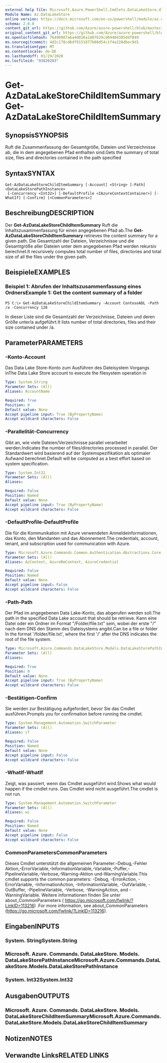 ```yaml
---
external help file: Microsoft.Azure.PowerShell.Cmdlets.DataLakeStore.dll-Help.xml
Module Name: Az.DataLakeStore
online version: https://docs.microsoft.com/en-us/powershell/module/az.datalakestore/get-azdatalakestorechilditemsummary
schema: 2.0.0
content_git_url: https://github.com/Azure/azure-powershell/blob/master/src/DataLakeStore/DataLakeStore/help/Get-AzDataLakeStoreChildItemSummary.md
original_content_git_url: https://github.com/Azure/azure-powershell/blob/master/src/DataLakeStore/DataLakeStore/help/Get-AzDataLakeStoreChildItemSummary.md
ms.openlocfilehash: 76490987a6a4d016a1d07b29cd69484305ddf849
ms.sourcegitcommit: 4d2c178cd6df9151877b08d54c1f4a228dbec9d1
ms.translationtype: MT
ms.contentlocale: de-DE
ms.lasthandoff: 01/29/2020
ms.locfileid: "93820203"
---
```

# <span data-ttu-id="c298f-101">Get-AzDataLakeStoreChildItemSummary</span><span class="sxs-lookup"><span data-stu-id="c298f-101">Get-AzDataLakeStoreChildItemSummary</span></span>

## <span data-ttu-id="c298f-102">Synopsis</span><span class="sxs-lookup"><span data-stu-id="c298f-102">SYNOPSIS</span></span>
<span data-ttu-id="c298f-103">Ruft die Zusammenfassung der Gesamtgröße, Dateien und Verzeichnisse ab, die in dem angegebenen Pfad enthalten sind.</span><span class="sxs-lookup"><span data-stu-id="c298f-103">Gets the summary of total size, files and directories contained in the path specified</span></span>

## <span data-ttu-id="c298f-104">Syntax</span><span class="sxs-lookup"><span data-stu-id="c298f-104">SYNTAX</span></span>

```
Get-AzDataLakeStoreChildItemSummary [-Account] <String> [-Path] <DataLakeStorePathInstance>
 [-Concurrency <Int32>] [-DefaultProfile <IAzureContextContainer>] [-WhatIf] [-Confirm] [<CommonParameters>]
```

## <span data-ttu-id="c298f-105">Beschreibung</span><span class="sxs-lookup"><span data-stu-id="c298f-105">DESCRIPTION</span></span>
<span data-ttu-id="c298f-106">Der **Get-AzDataLakeStoreChildItemSummary** Ruft die Inhaltszusammenfassung für einen angegebenen Pfad ab.</span><span class="sxs-lookup"><span data-stu-id="c298f-106">The **Get-AzDataLakeStoreChildItemSummary** retrieves the content summary for a given path.</span></span> <span data-ttu-id="c298f-107">Die Gesamtzahl der Dateien, Verzeichnisse und die Gesamtgröße aller Dateien unter dem angegebenen Pfad werden rekursiv berechnet.</span><span class="sxs-lookup"><span data-stu-id="c298f-107">It recursively computes total number of files, directories and total size of all the files under the given path.</span></span>

## <span data-ttu-id="c298f-108">Beispiele</span><span class="sxs-lookup"><span data-stu-id="c298f-108">EXAMPLES</span></span>

### <span data-ttu-id="c298f-109">Beispiel 1: Abrufen der Inhaltszusammenfassung eines Ordners</span><span class="sxs-lookup"><span data-stu-id="c298f-109">Example 1: Get the content summary of a folder</span></span>
```
PS C:\> Get-AzDataLakeStoreChildItemSummary -Account ContosoADL -Path /a -Concurrency 128
```

<span data-ttu-id="c298f-110">In dieser Liste sind die Gesamtzahl der Verzeichnisse, Dateien und deren Größe unter/a aufgeführt.</span><span class="sxs-lookup"><span data-stu-id="c298f-110">It lists number of total directories, files and their size contained under /a.</span></span>

## <span data-ttu-id="c298f-111">Parameter</span><span class="sxs-lookup"><span data-stu-id="c298f-111">PARAMETERS</span></span>

### <span data-ttu-id="c298f-112">-Konto</span><span class="sxs-lookup"><span data-stu-id="c298f-112">-Account</span></span>
<span data-ttu-id="c298f-113">Das Data Lake Store-Konto zum Ausführen des Dateisystem Vorgangs in</span><span class="sxs-lookup"><span data-stu-id="c298f-113">The Data Lake Store account to execute the filesystem operation in</span></span>

```yaml
Type: System.String
Parameter Sets: (All)
Aliases: AccountName

Required: True
Position: 0
Default value: None
Accept pipeline input: True (ByPropertyName)
Accept wildcard characters: False
```

### <span data-ttu-id="c298f-114">-Parallelität</span><span class="sxs-lookup"><span data-stu-id="c298f-114">-Concurrency</span></span>
<span data-ttu-id="c298f-115">Gibt an, wie viele Dateien/Verzeichnisse parallel verarbeitet werden.</span><span class="sxs-lookup"><span data-stu-id="c298f-115">Indicates the number of files/directories processed in parallel.</span></span>
<span data-ttu-id="c298f-116">Der Standardwert wird basierend auf der Systemspezifikation als optimaler Aufwand berechnet.</span><span class="sxs-lookup"><span data-stu-id="c298f-116">Default will be computed as a best effort based on system specification.</span></span>

```yaml
Type: System.Int32
Parameter Sets: (All)
Aliases:

Required: False
Position: Named
Default value: None
Accept pipeline input: True (ByPropertyName)
Accept wildcard characters: False
```

### <span data-ttu-id="c298f-117">-DefaultProfile</span><span class="sxs-lookup"><span data-stu-id="c298f-117">-DefaultProfile</span></span>
<span data-ttu-id="c298f-118">Die für die Kommunikation mit Azure verwendeten Anmeldeinformationen, das Konto, den Mandanten und das Abonnement.</span><span class="sxs-lookup"><span data-stu-id="c298f-118">The credentials, account, tenant, and subscription used for communication with Azure.</span></span>

```yaml
Type: Microsoft.Azure.Commands.Common.Authentication.Abstractions.Core.IAzureContextContainer
Parameter Sets: (All)
Aliases: AzContext, AzureRmContext, AzureCredential

Required: False
Position: Named
Default value: None
Accept pipeline input: False
Accept wildcard characters: False
```

### <span data-ttu-id="c298f-119">-Path</span><span class="sxs-lookup"><span data-stu-id="c298f-119">-Path</span></span>
<span data-ttu-id="c298f-120">Der Pfad im angegebenen Data Lake-Konto, das abgerufen werden soll.</span><span class="sxs-lookup"><span data-stu-id="c298f-120">The path in the specified Data Lake account that should be retrieve.</span></span>
<span data-ttu-id="c298f-121">Kann eine Datei oder ein Ordner im Format "/Folder/file.txt" sein, wobei der erste "/" nach dem DNS den Stamm des Dateisystems angibt.</span><span class="sxs-lookup"><span data-stu-id="c298f-121">Can be a file or folder In the format '/folder/file.txt', where the first '/' after the DNS indicates the root of the file system.</span></span>

```yaml
Type: Microsoft.Azure.Commands.DataLakeStore.Models.DataLakeStorePathInstance
Parameter Sets: (All)
Aliases:

Required: True
Position: 0
Default value: None
Accept pipeline input: True (ByPropertyName)
Accept wildcard characters: False
```

### <span data-ttu-id="c298f-122">-Bestätigen</span><span class="sxs-lookup"><span data-stu-id="c298f-122">-Confirm</span></span>
<span data-ttu-id="c298f-123">Sie werden zur Bestätigung aufgefordert, bevor Sie das Cmdlet ausführen.</span><span class="sxs-lookup"><span data-stu-id="c298f-123">Prompts you for confirmation before running the cmdlet.</span></span>

```yaml
Type: System.Management.Automation.SwitchParameter
Parameter Sets: (All)
Aliases: cf

Required: False
Position: Named
Default value: None
Accept pipeline input: False
Accept wildcard characters: False
```

### <span data-ttu-id="c298f-124">-WhatIf</span><span class="sxs-lookup"><span data-stu-id="c298f-124">-WhatIf</span></span>
<span data-ttu-id="c298f-125">Zeigt, was passiert, wenn das Cmdlet ausgeführt wird.</span><span class="sxs-lookup"><span data-stu-id="c298f-125">Shows what would happen if the cmdlet runs.</span></span>
<span data-ttu-id="c298f-126">Das Cmdlet wird nicht ausgeführt.</span><span class="sxs-lookup"><span data-stu-id="c298f-126">The cmdlet is not run.</span></span>

```yaml
Type: System.Management.Automation.SwitchParameter
Parameter Sets: (All)
Aliases: wi

Required: False
Position: Named
Default value: None
Accept pipeline input: False
Accept wildcard characters: False
```

### <span data-ttu-id="c298f-127">CommonParameters</span><span class="sxs-lookup"><span data-stu-id="c298f-127">CommonParameters</span></span>
<span data-ttu-id="c298f-128">Dieses Cmdlet unterstützt die allgemeinen Parameter:-Debug,-Fehler Aktion,-ErrorVariable,-InformationVariable,-Variable,-Puffer,-PipelineVariable,-Verbose,-Warning-Aktion und-WarningVariable.</span><span class="sxs-lookup"><span data-stu-id="c298f-128">This cmdlet supports the common parameters: -Debug, -ErrorAction, -ErrorVariable, -InformationAction, -InformationVariable, -OutVariable, -OutBuffer, -PipelineVariable, -Verbose, -WarningAction, and -WarningVariable.</span></span> <span data-ttu-id="c298f-129">Weitere Informationen finden Sie unter about_CommonParameters ( https://go.microsoft.com/fwlink/?LinkID=113216) .</span><span class="sxs-lookup"><span data-stu-id="c298f-129">For more information, see about_CommonParameters (https://go.microsoft.com/fwlink/?LinkID=113216).</span></span>

## <span data-ttu-id="c298f-130">Eingaben</span><span class="sxs-lookup"><span data-stu-id="c298f-130">INPUTS</span></span>

### <span data-ttu-id="c298f-131">System. String</span><span class="sxs-lookup"><span data-stu-id="c298f-131">System.String</span></span>

### <span data-ttu-id="c298f-132">Microsoft. Azure. Commands. DataLakeStore. Models. DataLakeStorePathInstance</span><span class="sxs-lookup"><span data-stu-id="c298f-132">Microsoft.Azure.Commands.DataLakeStore.Models.DataLakeStorePathInstance</span></span>

### <span data-ttu-id="c298f-133">System. Int32</span><span class="sxs-lookup"><span data-stu-id="c298f-133">System.Int32</span></span>

## <span data-ttu-id="c298f-134">Ausgaben</span><span class="sxs-lookup"><span data-stu-id="c298f-134">OUTPUTS</span></span>

### <span data-ttu-id="c298f-135">Microsoft. Azure. Commands. DataLakeStore. Models. DataLakeStoreChildItemSummary</span><span class="sxs-lookup"><span data-stu-id="c298f-135">Microsoft.Azure.Commands.DataLakeStore.Models.DataLakeStoreChildItemSummary</span></span>

## <span data-ttu-id="c298f-136">Notizen</span><span class="sxs-lookup"><span data-stu-id="c298f-136">NOTES</span></span>

## <span data-ttu-id="c298f-137">Verwandte Links</span><span class="sxs-lookup"><span data-stu-id="c298f-137">RELATED LINKS</span></span>
